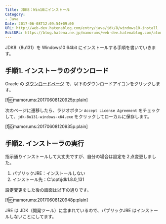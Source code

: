 ```yaml
---
Title: JDK8：Win10にインストール
Category:
- Java
Date: 2017-06-08T12:09:54+09:00
URL: http://web-dev.hatenablog.com/entry/java/jdk/8/windows10-install
EditURL: https://blog.hatena.ne.jp/mamorums/web-dev.hatenablog.com/atom/entry/13355765958053255929
---
```


JDK8（8u131）を Windows10 64bit にインストールする手順を書いていきます。


## 手順1. インストーラのダウンロード
Oracle の [ダウンロードページ](http://www.oracle.com/technetwork/java/javase/downloads/index.html) で、以下のダウンロードアイコンをクリックします。

[f:id:mamorums:20170608120925p:plain]

次のページに遷移したら、ラジオボタン `Accept License Agreement` をチェックして、`jdk-8u131-windows-x64.exe` をクリックしてローカルに保存します。

[f:id:mamorums:20170608120935p:plain]


## 手順2. インストーラの実行
指示通りインストールして大丈夫ですが、自分の場合は設定を２点変更しました。

1. パブリックJRE：インストールしない
2. インストール先：C:\opt\jdk1.8.0_131

設定変更をした後の画面は以下の通りです。

[f:id:mamorums:20170608120948p:plain]

JRE は JDK（開発ツール）に含まれているので、パブリックJRE はインストールしないことにしてます。
